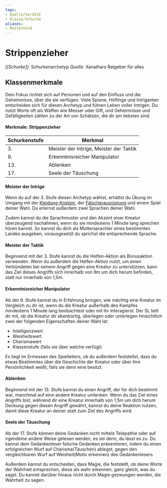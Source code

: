 ```yaml
---
tags: 
- Quelle/5e/XGtE
- Klasse/Schurke
aliases: 
- Mastermind
---
```

# Strippenzieher
_[[Schurke]]_: Schurkenarchetyp
_Quelle:_ Xanathars Ratgeber für alles

## Klassenmerkmale
Dein Fokus richtet sich auf Personen und auf den Einfluss und die Geheimnisse, über die sie verfügen. Viele Spione, Höflinge und Intriganten entscheiden sich für diesen Archetyp und führen Leben voller Intrigen. Du nutzt Worte oft als Waffen wie Messer oder Gift, und Geheimnisse und Gefälligkeiten zählen zu der Art von Schätzen, die dir am liebsten sind.

#### Merkmale: Strippenzieher
| Schurkenstufe | Merkmal                                 |
| ------------- | --------------------------------------- |
| 3.            | Meister der Intrige, Meister der Taktik |
| 9.            | Erkenntnisreicher Manipulator           |
| 13.           | Ablenken                                |
| 17.           | Seele der Täuschung                     |

#### Meister der Intrige
Wenn du auf der 3. Stufe diesen Archetyp wählst, erhältst du Übung im Umgang mit der [Kleidung-Kostüm](../Gegenst%C3%A4nde/Kleidung-Kost%C3%BCm.md), der [Fälscherausrüstung](../../../Gegenstände/Fälscherausrüstung.md) und einem Spiel deiner Wahl. Du erlernst außerdem zwei Sprachen deiner Wahl.

Zudem kannst du die Sprachmuster und den Akzent einer Kreatur überzeugend nachahmen, wenn du sie mindestens 1 Minute lang sprechen hören kannst. So kannst du dich als Muttersprachler eines bestimmten Landes ausgeben, vorausgesetzt du sprichst die entsprechende Sprache.

#### Meister der Taktik
Beginnend mit der 3. Stufe kannst du die Helfen-Aktion als Bonusaktion verwenden. Wenn du außerdem die Helfen-Aktion nutzt, um einen Verbündeten bei seinem Angriff gegen eine Kreatur zu unterstützen, kann das Ziel dieses Angriffs sich innerhalb von 9m um dich herum befinden, statt nur innerhalb von 1,5m.

#### Erkenntnisreicher Manipulator
Ab der 9. Stufe kannst du in Erfahrung bringen, wie mächtig eine Kreatur im Vergleich zu dir ist, wenn du die Kreatur außerhalb des Kampfes mindestens 1 Minute lang beobachtest oder mit ihr interagierst. Der SL teilt dir mit, ob die Kreatur dir ebenbürtig, überlegen oder unterlegen hinsichtlich zwei der folgenden Eigenschaften deiner Wahl ist:

- Intelligenzwert
- Weisheitswert
- Charismawert
- Klassenstufe (falls sie über welche verfügt)

Es liegt im Ermessen des Spielleiters, ob du außerdem feststellst, dass du etwas Bestimmtes über die Geschichte der Kreatur oder über ihre Persönlichkeit weißt, falls sie denn eine besitzt.

#### Ablenken
Beginnend mit der 13. Stufe kannst du einen Angriff, der für dich bestimmt war, manchmal auf eine andere Kreatur umlenken. Wenn du das Ziel eines Angriffs bist, während dir eine Kreatur innerhalb von 1,5m um dich herum Deckung gegen diesen Angriff gewährt, kannst du deine Reaktion nutzen, damit diese Kreatur an deiner statt zum Ziel des Angriffs wird.

#### Seele der Täuschung
Ab der 17. Stufe können deine Gedanken nicht mittels Telepathie oder auf irgendeine andere Weise gelesen werden, es sei denn, du lässt es zu. Du kannst dem Gedankenleser falsche Gedanken präsentieren, indem du einen erfolgreichen Wurf auf Charisma(Täuschen) ablegst, gegen den vergleichbaren Wurf auf Weisheit(Motiv erkennen) des Gedankenlesers.

Außerdem kannst du entscheiden, dass Magie, die feststellt, ob deine Worte der Wahrheit entsprechen, diese als wahr erkennen, ganz gleich, was du sagst. Du kannst darüber hinaus nicht durch Magie gezwungen werden, die Wahrheit zu sagen.